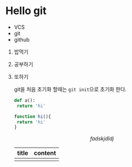 # Hello git

- VCS
- git
- github

1. 밥먹기

2. 공부하기

3. 또하기

   git을 처음 초기화 할때는 `git init`으로 초기화 한다.

   ```python
   def a():
   	return 'hi'
   ```

   ```js
   function hi(){
   	return 'hi'
   }		
   ```

   $$
   fadskjdldj
   $$

   | title | content |
   | ----- | ------- |
   |       |         |

   

   

   

   

   

   